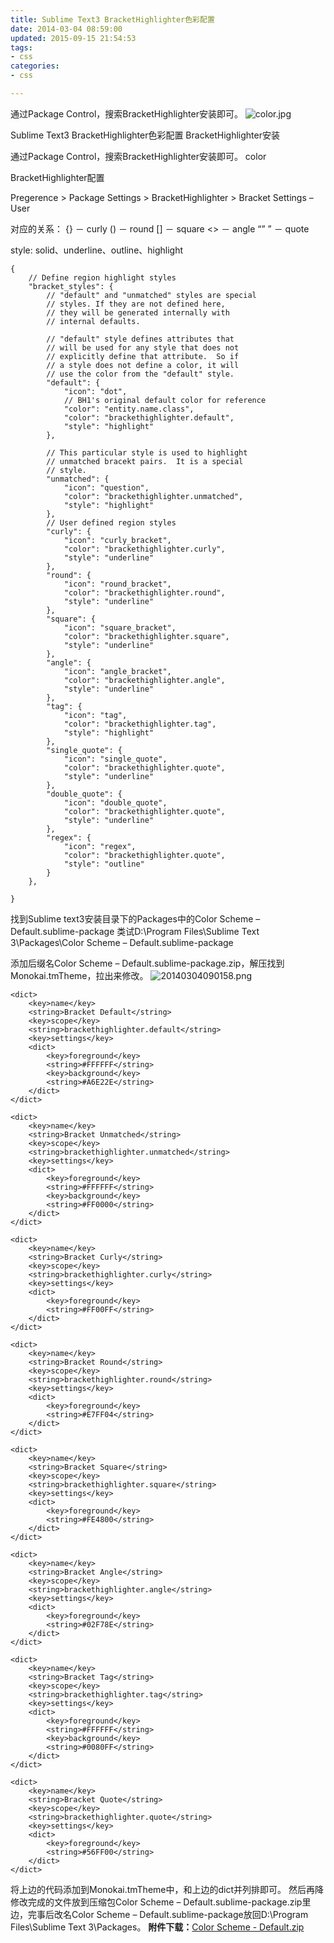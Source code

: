 ```yaml
---
title: Sublime Text3 BracketHighlighter色彩配置
date: 2014-03-04 08:59:00
updated: 2015-09-15 21:54:53
tags: 
- css
categories: 
- css

---
```

通过Package Control，搜索BracketHighlighter安装即可。
![color.jpg][1]

Sublime Text3 BracketHighlighter色彩配置
BracketHighlighter安装

通过Package Control，搜索BracketHighlighter安装即可。
color

BracketHighlighter配置

Pregerence > Package Settings > BracketHighlighter > Bracket Settings – User

对应的关系：
{} － curly
() － round
[] － square
<> － angle
“” ” － quote

style: solid、underline、outline、highlight


<!--more-->


    {
        // Define region highlight styles
        "bracket_styles": {
            // "default" and "unmatched" styles are special
            // styles. If they are not defined here,
            // they will be generated internally with
            // internal defaults.
    
            // "default" style defines attributes that
            // will be used for any style that does not
            // explicitly define that attribute.  So if
            // a style does not define a color, it will
            // use the color from the "default" style.
            "default": {
                "icon": "dot",
                // BH1's original default color for reference
                "color": "entity.name.class",
                "color": "brackethighlighter.default",
                "style": "highlight"
            },
    
            // This particular style is used to highlight
            // unmatched bracekt pairs.  It is a special
            // style.
            "unmatched": {
                "icon": "question",
                "color": "brackethighlighter.unmatched",
                "style": "highlight"
            },
            // User defined region styles
            "curly": {
                "icon": "curly_bracket",
                "color": "brackethighlighter.curly",
                "style": "underline"
            },
            "round": {
                "icon": "round_bracket",
                "color": "brackethighlighter.round",
                "style": "underline"
            },
            "square": {
                "icon": "square_bracket",
                "color": "brackethighlighter.square",
                "style": "underline"
            },
            "angle": {
                "icon": "angle_bracket",
                "color": "brackethighlighter.angle",
                "style": "underline"
            },
            "tag": {
                "icon": "tag",
                "color": "brackethighlighter.tag",
                "style": "highlight"
            },
            "single_quote": {
                "icon": "single_quote",
                "color": "brackethighlighter.quote",
                "style": "underline"
            },
            "double_quote": {
                "icon": "double_quote",
                "color": "brackethighlighter.quote",
                "style": "underline"
            },
            "regex": {
                "icon": "regex",
                "color": "brackethighlighter.quote",
                "style": "outline"
            }
        },
    
    }

找到Sublime text3安装目录下的Packages中的Color Scheme – Default.sublime-package 类试D:\Program Files\Sublime Text 3\Packages\Color Scheme – Default.sublime-package

添加后缀名Color Scheme – Default.sublime-package.zip，解压找到Monokai.tmTheme，拉出来修改。
![20140304090158.png][2]

    <dict>
        <key>name</key>
        <string>Bracket Default</string>
        <key>scope</key>
        <string>brackethighlighter.default</string>
        <key>settings</key>
        <dict>
            <key>foreground</key>
            <string>#FFFFFF</string>
            <key>background</key>
            <string>#A6E22E</string>
        </dict>
    </dict>
    
    <dict>
        <key>name</key>
        <string>Bracket Unmatched</string>
        <key>scope</key>
        <string>brackethighlighter.unmatched</string>
        <key>settings</key>
        <dict>
            <key>foreground</key>
            <string>#FFFFFF</string>
            <key>background</key>
            <string>#FF0000</string>
        </dict>
    </dict>
    
    <dict>
        <key>name</key>
        <string>Bracket Curly</string>
        <key>scope</key>
        <string>brackethighlighter.curly</string>
        <key>settings</key>
        <dict>
            <key>foreground</key>
            <string>#FF00FF</string>
        </dict>
    </dict>
    
    <dict>
        <key>name</key>
        <string>Bracket Round</string>
        <key>scope</key>
        <string>brackethighlighter.round</string>
        <key>settings</key>
        <dict>
            <key>foreground</key>
            <string>#E7FF04</string>
        </dict>
    </dict>
    
    <dict>
        <key>name</key>
        <string>Bracket Square</string>
        <key>scope</key>
        <string>brackethighlighter.square</string>
        <key>settings</key>
        <dict>
            <key>foreground</key>
            <string>#FE4800</string>
        </dict>
    </dict>
    
    <dict>
        <key>name</key>
        <string>Bracket Angle</string>
        <key>scope</key>
        <string>brackethighlighter.angle</string>
        <key>settings</key>
        <dict>
            <key>foreground</key>
            <string>#02F78E</string>
        </dict>
    </dict>
    
    <dict>
        <key>name</key>
        <string>Bracket Tag</string>
        <key>scope</key>
        <string>brackethighlighter.tag</string>
        <key>settings</key>
        <dict>
            <key>foreground</key>
            <string>#FFFFFF</string>
            <key>background</key>
            <string>#0080FF</string>
        </dict>
    </dict>
    
    <dict>
        <key>name</key>
        <string>Bracket Quote</string>
        <key>scope</key>
        <string>brackethighlighter.quote</string>
        <key>settings</key>
        <dict>
            <key>foreground</key>
            <string>#56FF00</string>
        </dict>
    </dict>

将上边的代码添加到Monokai.tmTheme中，和上边的dict并列排即可。
然后再降修改完成的文件放到压缩包Color Scheme – Default.sublime-package.zip里边，完事后改名Color Scheme – Default.sublime-package放回D:\Program Files\Sublime Text 3\Packages。
**附件下载：**[Color Scheme - Default.zip][3]


  [1]: https://imgs.gnux.cn/usr/uploads/2015/08/2269400054.jpg
  [2]: https://imgs.gnux.cn/usr/uploads/2015/08/240604051.png
  [3]: https://imgs.gnux.cn/usr/uploads/2015/08/1571578027.zip